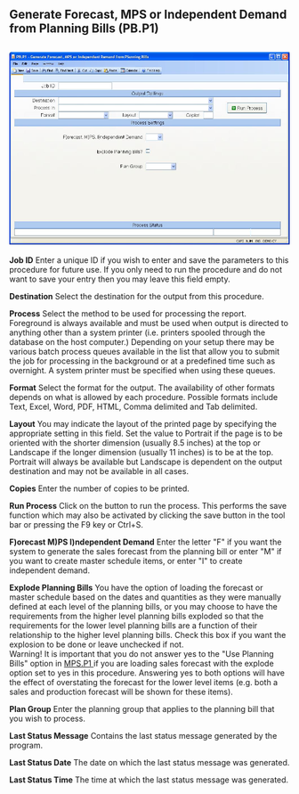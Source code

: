 ##  Generate Forecast, MPS or Independent Demand from Planning Bills (PB.P1)

<PageHeader />

##

![](./PB-P1-1.jpg)

**Job ID** Enter a unique ID if you wish to enter and save the parameters to
this procedure for future use. If you only need to run the procedure and do
not want to save your entry then you may leave this field empty.  
  
**Destination** Select the destination for the output from this procedure.  
  
**Process** Select the method to be used for processing the report. Foreground
is always available and must be used when output is directed to anything other
than a system printer (i.e. printers spooled through the database on the host
computer.) Depending on your setup there may be various batch process queues
available in the list that allow you to submit the job for processing in the
background or at a predefined time such as overnight. A system printer must be
specified when using these queues.  
  
**Format** Select the format for the output. The availability of other formats
depends on what is allowed by each procedure. Possible formats include Text,
Excel, Word, PDF, HTML, Comma delimited and Tab delimited.  
  
**Layout** You may indicate the layout of the printed page by specifying the
appropriate setting in this field. Set the value to Portrait if the page is to
be oriented with the shorter dimension (usually 8.5 inches) at the top or
Landscape if the longer dimension (usually 11 inches) is to be at the top.
Portrait will always be available but Landscape is dependent on the output
destination and may not be available in all cases.  
  
**Copies** Enter the number of copies to be printed.  
  
**Run Process** Click on the button to run the process. This performs the save
function which may also be activated by clicking the save button in the tool
bar or pressing the F9 key or Ctrl+S.  
  
**F)orecast M)PS I)ndependent Demand** Enter the letter "F" if you want the
system to generate the sales forecast from the planning bill or enter "M" if
you want to create master schedule items, or enter "I" to create independent
demand.  
  
**Explode Planning Bills** You have the option of loading the forecast or
master schedule based on the dates and quantities as they were manually
defined at each level of the planning bills, or you may choose to have the
requirements from the higher level planning bills exploded so that the
requirements for the lower level planning bills are a function of their
relationship to the higher level planning bills. Check this box if you want
the explosion to be done or leave unchecked if not.  
Warning! It is important that you do not answer yes to the "Use Planning Bills" option in [ MPS.P1 ](../../../../../../../../../../../../../../rover/AP-OVERVIEW/AP-ENTRY/AP-E/AP-E-1/CURRENCY-CONTROL/PO-E/PO-E-1/PLAN-CONTROL/PLAN-CONTROL-1/MPS-P1) if you are loading sales forecast with the explode option set to yes in this procedure. Answering yes to both options will have the effect of overstating the forecast for the lower level items (e.g. both a sales and production forecast will be shown for these items).   
  
**Plan Group** Enter the planning group that applies to the planning bill that
you wish to process.  
  
**Last Status Message** Contains the last status message generated by the
program.  
  
**Last Status Date** The date on which the last status message was generated.  
  
**Last Status Time** The time at which the last status message was generated.  
  
  
<badge text= "Version 8.10.57" vertical="middle" />

<PageFooter />